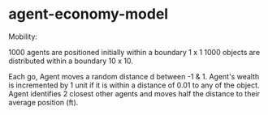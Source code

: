 # agent-economy-model

Mobility:

1000 agents are positioned initially within a boundary 1 x 1
1000 objects are distributed within a boundary 10 x 10.

Each go,
Agent moves a random distance d between -1 & 1.
Agent's wealth is incremented by 1 unit if it is within a distance of 0.01 to any of the object.
Agent identifies 2 closest other agents and moves half the distance to their average position (ft).
